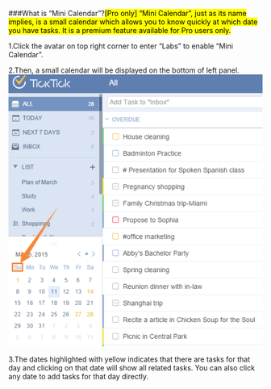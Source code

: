 ###What is “Mini Calendar”?<mark>[Pro only]
“Mini Calendar”, just as its name implies, is a small calendar which allows you to know  quickly at which date you have tasks. It is a premium feature available for Pro users only.

1.Click the avatar on top right corner to enter “Labs” to enable “Mini Calendar”.

2.Then, a small calendar will be displayed on the bottom of left panel.
![](../images/miniC.png)

3.The dates highlighted with yellow indicates that there are tasks for that day and clicking on that date will show all related tasks. You can also click any date to add tasks for that day directly.
